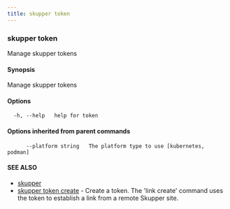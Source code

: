 ```yaml
---
title: skupper token
---
```

### skupper token

Manage skupper tokens

#### Synopsis

Manage skupper tokens

#### Options

```
  -h, --help   help for token
```

#### Options inherited from parent commands

```
      --platform string   The platform type to use [kubernetes, podman]
```

#### SEE ALSO

* [skupper](index.html) 
* [skupper token create](skupper_token_create.html)	 - Create a token.  The 'link create' command uses the token to establish a link from a remote Skupper site.

<!-- ###### Auto generated by spf13/cobra on 29-May-2024
 -->